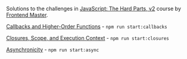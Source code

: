Solutions to the challenges in [JavaScript: The Hard Parts, v2](https://frontendmasters.com/courses/javascript-hard-parts-v2/) course by [Frontend Master](https://frontendmasters.com).

[Callbacks and Higher-Order Functions](./callbacks.md) - `npm run start:callbacks`

[Closures, Scope, and Execution Context](./closures.md) - `npm run start:closures`

[Asynchronicity](./async.md) - `npm run start:async`
